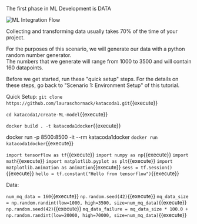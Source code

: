 The first phase in ML Development is 
DATA

![ML Integration Flow](/laura-schornack/scenarios/set-up/assets/data.png)

Collecting and transforming data usually takes 70% of the time of your project.  

For the purposes of this scenario, we will generate our data with a python random number generator.  
The numbers that we generate will range from 1000 to 3500 and will contain 160 datapoints.  

Before we get started, run these "quick setup" steps.  For the details on these steps, go back to "Scenario 1: Environment Setup" of this tutorial.  

Quick Setup:
`git clone https://github.com/lauraschornack/katacoda1.git`{{execute}}

`cd katacoda1/create-ML-model`{{execute}}

`docker build . -t katacoda1docker`{{execute}}

docker run -p 8500:8500 -it --rm katacoda1docker
`docker run katacoda1docker`{{execute}}

`import tensorflow as tf`{{execute}}
`import numpy as np`{{execute}}
`import math`{{execute}}
`import matplotlib.pyplot as plt`{{execute}}
`import matplotlib.animation as animation`{{execute}}
`sess = tf.Session()`{{execute}}
`hello = tf.constant("Hello from tensorflow")`{{execute}}

Data:

`num_mq_data = 160`{{execute}}
`np.random.seed(42)`{{execute}}
`mq_data_size = np.random.randint(low=1000, high=3500, size=num_mq_data)`{{execute}}
`np.random.seed(42)`{{execute}}
`mq_data_failure = mq_data_size * 100.0 + np.random.randint(low=20000, high=70000, size=num_mq_data)`{{execute}}

 
